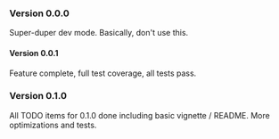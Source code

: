 ### Version 0.0.0
Super-duper dev mode. Basically, don't use this.

#### Version 0.0.1
Feature complete, full test coverage, all tests pass.

### Version 0.1.0
All TODO items for 0.1.0 done including basic vignette / README. More
optimizations and tests.
